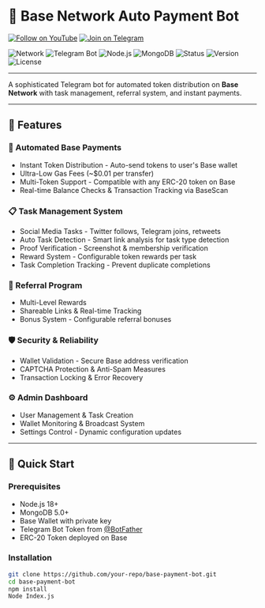 # 🤖 Base Network Auto Payment Bot

[![Follow on YouTube](https://img.shields.io/badge/YouTube-Follow-red?logo=youtube&logoColor=white)](https://youtube.com/@metacoderjack)
[![Join on Telegram](https://img.shields.io/badge/Telegram-Join-blue?logo=telegram&logoColor=white)](https://t.me/MetaCoderJack)

![Network](https://img.shields.io/badge/Network-Base-blue?logo=ethereum&logoColor=white)
![Telegram Bot](https://img.shields.io/badge/Telegram-Bot-blue?logo=telegram&logoColor=white)
![Node.js](https://img.shields.io/badge/Node.js-18+-green?logo=nodedotjs&logoColor=white)
![MongoDB](https://img.shields.io/badge/MongoDB-5.0+-green?logo=mongodb&logoColor=white)
![Status](https://img.shields.io/badge/Status-Production_Ready-brightgreen)
![Version](https://img.shields.io/badge/Version-2.0.0-blue)
![License](https://img.shields.io/badge/License-MIT-yellow)

---

A sophisticated Telegram bot for automated token distribution on **Base Network** with task management, referral system, and instant payments.

---

## 🌟 Features

### 💸 Automated Base Payments
- Instant Token Distribution - Auto-send tokens to user's Base wallet
- Ultra-Low Gas Fees (~$0.01 per transfer)
- Multi-Token Support - Compatible with any ERC-20 token on Base
- Real-time Balance Checks & Transaction Tracking via BaseScan

### 📋 Task Management System
- Social Media Tasks - Twitter follows, Telegram joins, retweets
- Auto Task Detection - Smart link analysis for task type detection
- Proof Verification - Screenshot & membership verification
- Reward System - Configurable token rewards per task
- Task Completion Tracking - Prevent duplicate completions

### 👥 Referral Program
- Multi-Level Rewards
- Shareable Links & Real-time Tracking
- Bonus System - Configurable referral bonuses

### 🛡️ Security & Reliability
- Wallet Validation - Secure Base address verification
- CAPTCHA Protection & Anti-Spam Measures
- Transaction Locking & Error Recovery

### ⚙️ Admin Dashboard
- User Management & Task Creation
- Wallet Monitoring & Broadcast System
- Settings Control - Dynamic configuration updates

---

## 🚀 Quick Start

### Prerequisites
- Node.js 18+  
- MongoDB 5.0+  
- Base Wallet with private key  
- Telegram Bot Token from [@BotFather](https://t.me/BotFather)  
- ERC-20 Token deployed on Base  

### Installation
```bash
git clone https://github.com/your-repo/base-payment-bot.git
cd base-payment-bot
npm install
Node Index.js

